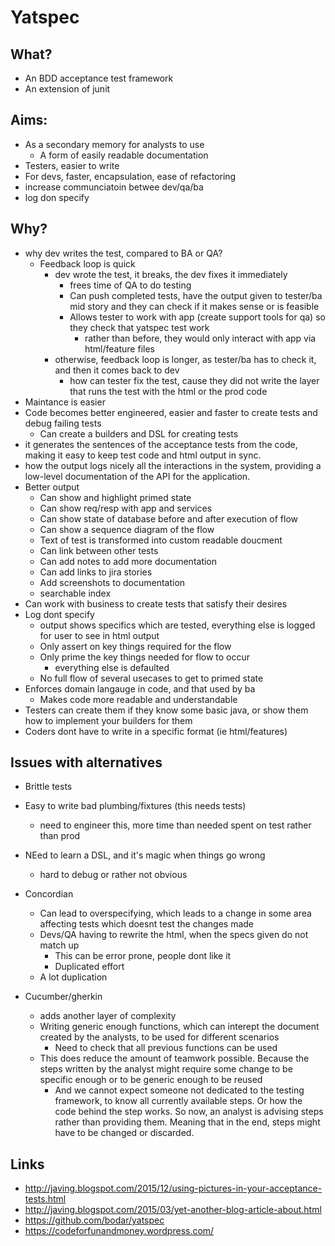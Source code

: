 # Yatspec

## What?

- An BDD acceptance test framework
- An extension of junit

## Aims:

- As a secondary memory for analysts to use
  - A form of easily readable documentation
- Testers, easier to write
- For devs, faster, encapsulation, ease of refactoring
- increase communciatoin betwee dev/qa/ba
- log don specify


## Why?

- why dev writes the test, compared to BA or QA?
  - Feedback loop is quick
    - dev wrote the test, it breaks, the dev fixes it immediately
      - frees time of QA to do testing
      - Can push completed tests, have the output given to tester/ba mid story and they can check if it makes sense or is feasible
      - Allows tester to work with app (create support tools for qa) so they check that yatspec test work
        - rather than before, they would only interact with app via html/feature files
    - otherwise, feedback loop is longer, as tester/ba has to check it, and then it comes back to dev
      - how can tester fix the test, cause they did not write the layer that runs the test with the html or the prod code
- Maintance is easier
- Code becomes better engineered, easier and faster to create tests and debug failing tests
  - Can create a builders and DSL for creating tests
- it generates the sentences of the acceptance tests from the code, making it easy to keep test code and html output in sync.
- how the output logs nicely all the interactions in the system, providing a low-level documentation of the API for the application.
- Better output
  - Can show and highlight primed state
  - Can show req/resp with app and services
  - Can show state of database before and after execution of flow
  - Can show a sequence diagram of the flow
  - Text of test is transformed into custom readable doucment
  - Can link between other tests
  - Can add notes to add more documentation
  - Can add links to jira stories
  - Add screenshots to documentation
  - searchable index
- Can work with business to create tests that satisfy their desires
- Log dont specify
  - output shows specifics which are tested, everything else is logged for user to see in html output
  - Only assert on key things required for the flow
  - Only prime the key things needed for flow to occur
    - everything else is defaulted
  - No full flow of several usecases to get to primed state
- Enforces domain langauge in code, and that used by ba
  - Makes code more readable and understandable
- Testers can create them if they know some basic java, or show them how to implement your builders for them
- Coders dont have to write in a specific format (ie html/features)

## Issues with alternatives

- Brittle tests
- Easy to write bad plumbing/fixtures (this needs tests)
  - need to engineer this, more time than needed spent on test rather than prod
- NEed to learn a DSL, and it's magic when things go wrong
  - hard to debug or rather not obvious
- Concordian
  - Can lead to overspecifying, which leads to a change in some area affecting tests which doesnt test the changes made
  - Devs/QA having to rewrite the html, when the specs given do not match up
    - This can be error prone, people dont like it
    - Duplicated effort
  - A lot duplication

- Cucumber/gherkin
  - adds another layer of complexity
  - Writing generic enough functions, which can interept the document created by the analysts, to be used for different scenarios
    - Need to check that all previous functions can be used
  - This does reduce the amount of teamwork possible. Because the steps written by the analyst might require some change to be specific enough or to be generic enough to be reused
    - And we cannot expect someone not dedicated to the testing framework, to know all currently available steps. Or how the code behind the step works. So now, an analyst is advising steps rather than providing them. Meaning that in the end, steps might have to be changed or discarded.



## Links

- http://javing.blogspot.com/2015/12/using-pictures-in-your-acceptance-tests.html
- http://javing.blogspot.com/2015/03/yet-another-blog-article-about.html
- https://github.com/bodar/yatspec
- https://codeforfunandmoney.wordpress.com/
